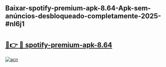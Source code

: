 ## Baixar-spotify-premium-apk-8.64-Apk-sem-anúncios-desbloqueado-completamente-2025-#nl6j1

# <h2><a href="https://ainizakaria.my?title=spotify-premium-apk-8.64&ref=22M">🔗👉 🔴 spotify-premium-apk-8.64</a></h2>

[![acn](https://github.com/user-attachments/assets/0f9c940e-d8b0-45ae-aac7-cd30a18b3e1c)](https://ainizakaria.my?title=spotify-premium-apk-8.64&ref=22M)

